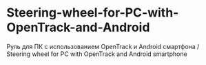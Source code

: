 # Steering-wheel-for-PC-with-OpenTrack-and-Android
Руль для ПК с использованием OpenTrack и Android смартфона  / Steering wheel for PC with OpenTrack and Android smartphone
